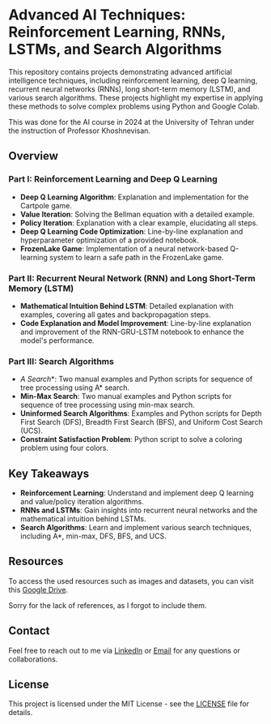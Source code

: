 # Advanced AI Techniques: Reinforcement Learning, RNNs, LSTMs, and Search Algorithms

This repository contains projects demonstrating advanced artificial intelligence techniques, including reinforcement learning, deep Q learning, recurrent neural networks (RNNs), long short-term memory (LSTM), and various search algorithms. These projects highlight my expertise in applying these methods to solve complex problems using Python and Google Colab.

This was done for the AI course in 2024 at the University of Tehran under the instruction of Professor Khoshnevisan.

## Overview

### Part I: Reinforcement Learning and Deep Q Learning
- **Deep Q Learning Algorithm**: Explanation and implementation for the Cartpole game.
- **Value Iteration**: Solving the Bellman equation with a detailed example.
- **Policy Iteration**: Explanation with a clear example, elucidating all steps.
- **Deep Q Learning Code Optimization**: Line-by-line explanation and hyperparameter optimization of a provided notebook.
- **FrozenLake Game**: Implementation of a neural network-based Q-learning system to learn a safe path in the FrozenLake game.

### Part II: Recurrent Neural Network (RNN) and Long Short-Term Memory (LSTM)
- **Mathematical Intuition Behind LSTM**: Detailed explanation with examples, covering all gates and backpropagation steps.
- **Code Explanation and Model Improvement**: Line-by-line explanation and improvement of the RNN-GRU-LSTM notebook to enhance the model's performance.

### Part III: Search Algorithms
- **A* Search**: Two manual examples and Python scripts for sequence of tree processing using A* search.
- **Min-Max Search**: Two manual examples and Python scripts for sequence of tree processing using min-max search.
- **Uninformed Search Algorithms**: Examples and Python scripts for Depth First Search (DFS), Breadth First Search (BFS), and Uniform Cost Search (UCS).
- **Constraint Satisfaction Problem**: Python script to solve a coloring problem using four colors.

## Key Takeaways
- **Reinforcement Learning**: Understand and implement deep Q learning and value/policy iteration algorithms.
- **RNNs and LSTMs**: Gain insights into recurrent neural networks and the mathematical intuition behind LSTMs.
- **Search Algorithms**: Learn and implement various search techniques, including A*, min-max, DFS, BFS, and UCS.

## Resources
To access the used resources such as images and datasets, you can visit this [Google Drive](https://drive.google.com/drive/u/0/folders/1Drdo6qass9UZF-TNPWr8soLuGGxjN-J7).

Sorry for the lack of references, as I forgot to include them.

## Contact
Feel free to reach out to me via [LinkedIn](https://www.linkedin.com/in/alibanihashemi02/) or [Email](mailto:alibanihashemi@outlook.com) for any questions or collaborations.

## License
This project is licensed under the MIT License - see the [LICENSE](LICENSE) file for details.
